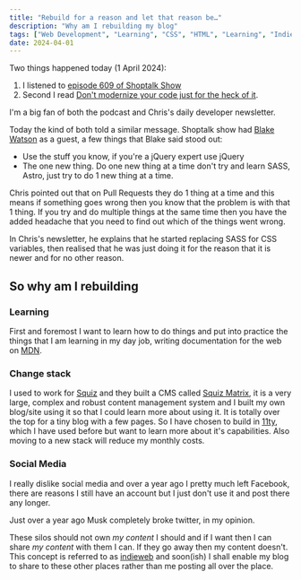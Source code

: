 ```yaml
---
title: "Rebuild for a reason and let that reason be…"
description: "Why am I rebuilding my blog"
tags: ["Web Development", "Learning", "CSS", "HTML", "Learning", "Indieweb"]
date: 2024-04-01
---
```


Two things happened today (1 April 2024):

1. I listened to [episode 609 of Shoptalk Show](https://shoptalkshow.com/609/)
2. Second I read [Don't modernize your code just for the heck of it](https://gomakethings.com/dont-modernize-your-code-just-for-the-heck-of-it/).

I'm a big fan of both the podcast and Chris's daily developer newsletter.

Today the kind of both told a similar message. Shoptalk show had [Blake Watson](https://blakewatson.com/about/) as a guest, a few things that Blake said stood out:

- Use the stuff you know, if you're a jQuery expert use jQuery
- The one new thing. Do one new thing at a time don't try and learn SASS, Astro, just try to do 1 new thing at a time.

Chris pointed out that on Pull Requests they do 1 thing at a time and this means if something goes wrong then you know that the problem is with that 1 thing. If you try and do multiple things at the same time then you have the added headache that you need to find out which of the things went wrong.

In Chris's newsletter, he explains that he started replacing SASS for CSS variables, then realised that he was just doing it for the reason that it is newer and for no other reason.

## So why am I rebuilding

### Learning

First and foremost I want to learn how to do things and put into practice the things that I am learning in my day job, writing documentation for the web on [MDN](https://developer.mozilla.org/en-US/ "Mozilla Developer Network").

### Change stack

I used to work for [Squiz](https://www.squiz.net) and they built a CMS called [Squiz Matrix](https://www.squiz.net/content-management), it is a very large, complex and robust content management system and I built my own blog/site using it so that I could learn more about using it. It is totally over the top for a tiny blog with a few pages. So I have chosen to build in [11ty](https://www.11ty.dev/), which I have used before but want to learn more about it's capabilities. Also moving to a new stack will reduce my monthly costs.

### Social Media

I really dislike social media and over a year ago I pretty much left Facebook, there are reasons I still have an account but I just don't use it and post there any longer.

Just over a year ago Musk completely broke twitter, in my opinion.

These silos should not own _my content_ I should and if I want then I can share _my content_ with them I can. If they go away then my content doesn't. This concept is referred to as [indieweb](https://indieweb.org/) and soon(ish) I shall enable my blog to share to these other places rather than me posting all over the place.
